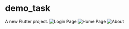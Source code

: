 # demo_task

A new Flutter project.
![Login Page](https://user-images.githubusercontent.com/74013982/206546157-3b64db57-4b8e-4178-b733-a1cda758ebf5.png)
![Home Page](https://user-images.githubusercontent.com/74013982/206546218-dcff8386-c44d-459d-a6bb-bebb5f6498d8.png)
![About](https://user-images.githubusercontent.com/74013982/206546246-7480ff22-6f54-4a30-91b6-2008aa7dc9f5.png)
